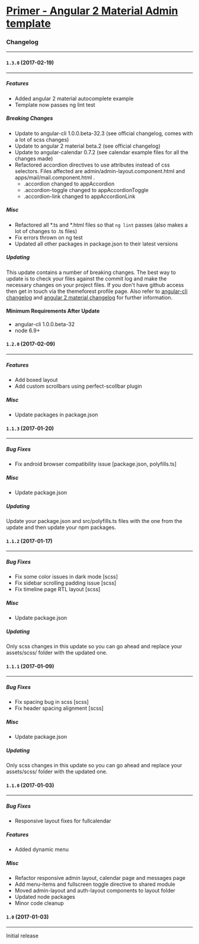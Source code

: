 # [Primer - Angular 2 Material Admin template](https://themeforest.net/user/iamnyasha)


### Changelog
***

#### `1.3.0` (2017-02-19)
***

##### Features
* Added angular 2 material autocomplete example
* Template now passes ng lint test

##### Breaking Changes
* Update to angular-cli 1.0.0.beta-32.3 (see official changelog, comes with a lot of scss changes)
* Update to angular 2 material beta.2 (see official changelog)
* Update to angular-calendar 0.7.2 (see calendar example files for all the changes made)
* Refactored accordion directives to use attributes instead of css selectors. Files affected are admin/admin-layout.component.html and apps/mail/mail.component.html . 
  * .accordion changed to appAccordion
  * .accordion-toggle changed to appAccordionToggle
  * .accordion-link changed to appAccordionLink

##### Misc
* Refactored all *.ts and *.html files so that `ng lint` passes (also makes a lot of changes to .ts files)
* Fix errors thrown on ng test
* Updated all other packages in package.json to their latest versions


##### Updating
This update contains a number of breaking changes. The best way to update is to check your files against the commit log and make the necessary changes on your project files. If you don't have github access then get in touch via the themeforest profile page. Also refer to [angular-cli changelog](https://github.com/angular/angular-cli/blob/master/CHANGELOG.md) and [angular 2 material changelog](https://github.com/angular/material2/blob/master/CHANGELOG.md) for further information.

#### Minimum Requirements After Update
* angular-cli 1.0.0.beta-32
* node 6.9+


#### `1.2.0` (2017-02-09)
***

##### Features
* Add boxed layout
* Add custom scrollbars using perfect-scollbar plugin

##### Misc
* Update packages in package.json



#### `1.1.3` (2017-01-20)
***

##### Bug Fixes
* Fix android browser compatibility issue [package.json, polyfills.ts]

##### Misc
* Update package.json

##### Updating
Update your package.json and src/polyfills.ts files with the one from the update and then update your npm packages.


#### `1.1.2` (2017-01-17)
***

##### Bug Fixes
* Fix some color issues in dark mode [scss]
* Fix sidebar scrolling padding issue [scss]
* Fix timeline page RTL layout [scss]

##### Misc
* Update package.json

##### Updating
Only scss changes in this update so you can go ahead and replace your assets/scss/ folder with the updated one.



#### `1.1.1` (2017-01-09)
***

##### Bug Fixes
* Fix spacing bug in scss [scss]
* Fix header spacing alignment [scss]

##### Misc
* Update package.json

##### Updating
Only scss changes in this update so you can go ahead and replace your assets/scss/ folder with the updated one.


#### `1.1.0` (2017-01-03)
***

##### Bug Fixes
* Responsive layout fixes for fullcalendar 

##### Features
* Added dynamic menu

##### Misc
* Refactor responsive admin layout, calendar page and messages page
* Add menu-items and fullscreen toggle directive to shared module
* Moved admin-layout and auth-layout components to layout folder
* Updated node packages
* Minor code cleanup


#### `1.0` (2017-01-03)
***

Initial release